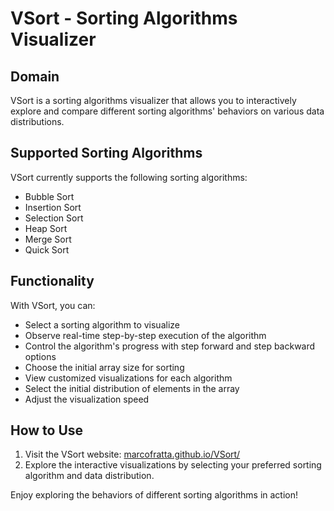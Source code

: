 # VSort - Sorting Algorithms Visualizer

## Domain

VSort is a sorting algorithms visualizer that allows you to interactively explore and compare different sorting algorithms' behaviors on various data distributions.

## Supported Sorting Algorithms

VSort currently supports the following sorting algorithms:
- Bubble Sort
- Insertion Sort
- Selection Sort
- Heap Sort
- Merge Sort
- Quick Sort

## Functionality

With VSort, you can:
- Select a sorting algorithm to visualize
- Observe real-time step-by-step execution of the algorithm
- Control the algorithm's progress with step forward and step backward options
- Choose the initial array size for sorting
- View customized visualizations for each algorithm
- Select the initial distribution of elements in the array
- Adjust the visualization speed

## How to Use

1. Visit the VSort website: [marcofratta.github.io/VSort/](https://marcofratta.github.io/VSort/)
2. Explore the interactive visualizations by selecting your preferred sorting algorithm and data distribution.

Enjoy exploring the behaviors of different sorting algorithms in action!
